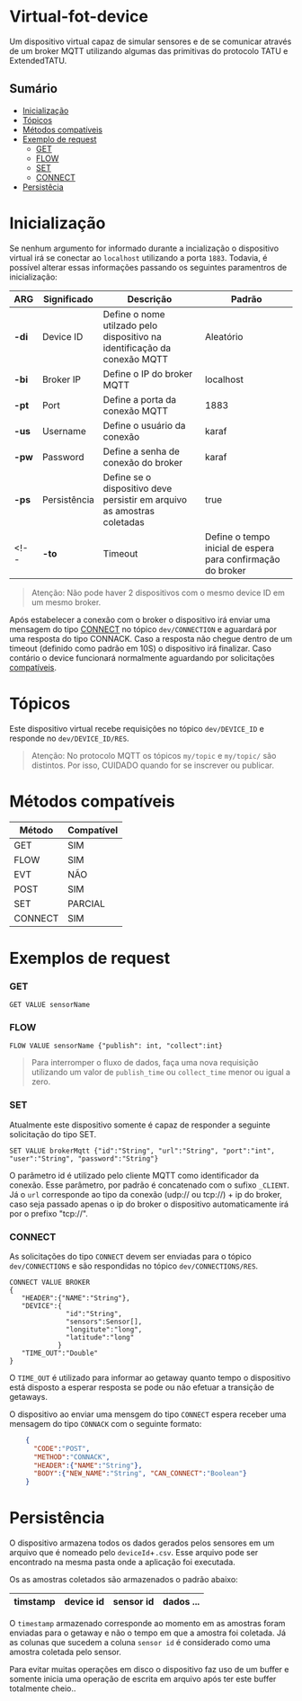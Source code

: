 # Virtual-fot-device
Um dispositivo virtual capaz de simular sensores e de se comunicar através de um 
broker MQTT utilizando algumas das primitivas do protocolo TATU e ExtendedTATU.

## Sumário
- [Inicialização](#inicialização)
- [Tópicos](#tópicos)
- [Métodos compatíveis](#métodos-compatíveis)
- [Exemplo de request](#exemplos-de-request)
  - [GET](#get)
  - [FLOW](#flow)
  - [SET](#set)
  - [CONNECT](#connect)
- [Persistêcia](#persistência)

# Inicialização
Se nenhum argumento for informado durante a incialização o dispositivo virtual irá se conectar
ao ``localhost`` utilizando a porta ``1883``. Todavia, é possível alterar essas informações
passando os seguintes paramentros de inicialização:

| ARG | Significado | Descrição| Padrão |
|-----|-------------|----------|--------|
|**-di**| Device ID | Define o nome utilzado pelo dispositivo na identificação da conexão MQTT| Aleatório |
|**-bi**| Broker IP | Define o IP do broker MQTT | localhost|
|**-pt**| Port     | Define a porta da conexão MQTT | 1883 |
|**-us**| Username  | Define o usuário da conexão | karaf |
|**-pw**| Password     | Define a senha de conexão do broker | karaf |
|**-ps**| Persistência | Define se o dispositivo deve persistir em arquivo as amostras coletadas | true |
<!--|**-to**| Timeout | Define o tempo inicial de espera para confirmação do broker | 10.000 ms|-->

  > Atenção: Não pode haver 2 dispositivos com o mesmo device ID em um mesmo broker.

Após estabelecer a conexão com o broker o dispositivo irá enviar uma mensagem do tipo [CONNECT](#connect) 
no tópico ``dev/CONNECTION`` e aguardará por uma resposta do tipo CONNACK. Caso a resposta não 
chegue dentro de um timeout (definido como padrão em 10S) o dispositivo irá finalizar. 
Caso contário o device funcionará normalmente aguardando por solicitações [compatíveis](#métodos-compatíveis).

# Tópicos 
Este dispositivo virtual recebe requisições no tópico ``dev/DEVICE_ID`` e
responde no ``dev/DEVICE_ID/RES``.

  > Atenção: No protocolo MQTT os tópicos ``my/topic`` e ``my/topic/`` são distintos.
  > Por isso, CUIDADO quando for se inscrever ou publicar.

# Métodos compatíveis

| Método  | Compatível |
|---------|------------|
| GET     | SIM        |
| FLOW    | SIM        |
| EVT     | NÃO        |
| POST    | SIM        |
| SET     | PARCIAL    |
| CONNECT | SIM        |

# Exemplos de request
### GET
    GET VALUE sensorName
    
### FLOW
    FLOW VALUE sensorName {"publish": int, "collect":int}
       
  > Para interromper o fluxo de dados, faça uma nova requisição utilizando um valor
  > de ``publish_time`` ou ``collect_time`` menor ou igual a zero. 

### SET
Atualmente este dispositivo somente é capaz de responder a seguinte solicitação
do tipo SET.
  
    SET VALUE brokerMqtt {"id":"String", "url":"String", "port":"int", "user":"String", "password":"String"}
    
O parâmetro id é utilizado pelo cliente MQTT como identificador da conexão. Esse parâmetro, por padrão
é concatenado com o sufixo ``_CLIENT``. Já o ``url`` corresponde ao tipo da conexão (udp:// ou tcp://) + ip do
broker, caso seja passado apenas o ip do broker o dispositivo automaticamente irá por o prefixo "tcp://". 


### CONNECT

As solicitações do tipo ``CONNECT`` devem ser enviadas para o tópico ``dev/CONNECTIONS``
e são respondidas no tópico ``dev/CONNECTIONS/RES``.

    CONNECT VALUE BROKER 
    {
       "HEADER":{"NAME":"String"},
       "DEVICE":{
                  "id":"String",
                  "sensors":Sensor[],
                  "longitute":"long",
                  "latitude":"long"
                }
       "TIME_OUT":"Double"
    }
  
O ``TIME_OUT`` é utilizado para informar ao getaway quanto tempo o dispositivo está disposto
a esperar resposta se pode ou não efetuar a transição de getaways. 
  
O dispositivo ao enviar uma mensgem do tipo ``CONNECT`` espera receber uma mensagem do tipo 
``CONNACK`` com o seguinte formato:

```json
    {
      "CODE":"POST",
      "METHOD":"CONNACK",
      "HEADER":{"NAME":"String"},
      "BODY":{"NEW_NAME":"String", "CAN_CONNECT":"Boolean"}
    }
```
# Persistência

O dispositivo armazena todos os dados gerados pelos sensores em um arquivo que é nomeado pelo 
``deviceId``+``.csv``. Esse arquivo pode ser encontrado na mesma pasta onde a aplicação
foi executada.

Os as amostras coletados são armazenados o padrão abaixo:  

| timstamp | device id | sensor id | dados ... |
|----------|-----------|-----------|-----------|

O ``timestamp`` armazenado corresponde ao momento em as amostras foram enviadas para o 
getaway e não o tempo em que a amostra foi coletada. Já as colunas que sucedem a coluna 
``sensor id`` é considerado como uma amostra coletada pelo sensor.

Para evitar muitas operações em disco o dispositivo faz uso de um buffer
e somente inicia uma operação de escrita em arquivo após ter este buffer totalmente cheio.. 

